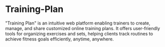 # Training-Plan
"Training Plan" is an intuitive web platform enabling trainers to create, manage, and share customized online training plans. It offers user-friendly tools for organizing exercises and sets, helping clients track routines to achieve fitness goals efficiently, anytime, anywhere.
